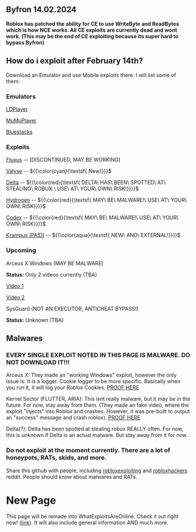 ## Byfron 14.02.2024

**Roblox has patched the ability for CE to use WriteByte and ReadBytes which is how NCE works. All CE exploits are currently dead and wont work. (This may be the end of CE exploiting because its super hard to bypass Byfron)**

## How do i exploit after February 14th?

Download an Emulator and use Mobile exploits there. I will list some of them:
### Emulators
[LDPlayer](https://www.ldplayer.net/versions)

[MuMuPlayer](https://www.mumuplayer.com/index.html)

[Bluestacks](https://www.bluestacks.com/bluestacks-5.html)
### Exploits
[Fluxus](https://fluxteam.net) -- [DISCONTINUED, MAY BE WORKING]

[Valyse](https://valyse.best/) -- ${{\color{cyan}{\textsf{  New\}}}}\$

[Delta](https://deltaexploits.net) -- ${{\color{red}{\textsf{  DELTA\ HAS\ BEEN\ SPOTTED\ AT\ STEALING\ ROBUX.\ USE\ AT\ YOUR\ OWN\ RISK!\}}}}\$

[Hydrogen](https://hydrogen.sh) -- ${{\color{red}{\textsf{  MAY\ BE\ MALWARE!\ USE\ AT\ YOUR\ OWN\ RISK\}}}}\$

[Codex](https://www.codex.lol) -- ${{\color{red}{\textsf{  MAY\ BE\ MALWARE!\ USE\ AT\ YOUR\ OWN\ RISK\}}}}\$

[Krampus (PAID)](https://deltaexploits.mysellix.io) -- ${{\color{aqua}{\textsf{  NEW\ AND\ EXTERNAL!\}}}}\$

### Upcoming
Arceus X Windows (MAY BE MALWARE)

**Status:**
Only 2 videos currently (TBA)

[Video 1](https://v.redd.it/7wvfppec6tic1/DASH_96.mp4)

[Video 2](https://packaged-media.redd.it/o6rz846artic1/pb/m2-res_720p.mp4?m=DASHPlaylist.mpd&v=1&e=1708081200&s=57e15929cce6ce67acc9a3a2d9e748a9c3ff80dc#t=0)

SysGuard (NOT AN EXECUTOR, ANTICHEAT BYPASS!)

**Status:**
Unknown (TBA)

## Malwares
### EVERY SINGLE EXPLOIT NOTED IN THIS PAGE IS MALWARE. DO NOT DOWNLOAD IT!!!

Arceus X: They made an "working Windows" exploit, however the only issue is: It is a logger. Cookie logger to be more specific. Basically when you run it, it will log your Roblox Cookies. [PROOF HERE](https://v3rm.net/threads/arceux-x-cw.4950/)

Kernel Sector (FLUTTER, ARIA): This isnt really malware, but it may be in the future. For now, stay away from them. (They made an fake video, where the exploit "injects" into Roblox and crashes. However, it was pre-built to output an "success" message and crash roblox). [PROOF HERE](https://v3rm.net/threads/cw-kernel-sector-flutter-aria-doesnt-actually-inject-into-roblox.4244/)

Delta(?): Delta has been spotted at stealing robux REALLY often. For now, this is unknown if Delta is an actual malware. But stay away from it for now.

### Do not exploit at the moment currently. There are a lot of honeypots, RATs, skids, and more.
Share this github with people, including [robloxexploiting](https://www.reddit.com/r/ROBLOXExploiting/) and [robloxhackers](https://www.reddit.com/r/robloxhackers/) reddit. People should know about malwares and RATs.
# New Page
This page will be remade into WhatExploitsAreOnline. Check it out right now! ([link](https://github.com/IShade4Real/WhatExploitsAreOnline)). It will also include general information AND much more. 
